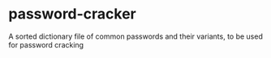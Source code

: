# password-cracker
A sorted dictionary file of common passwords and their variants, to be used for password cracking
